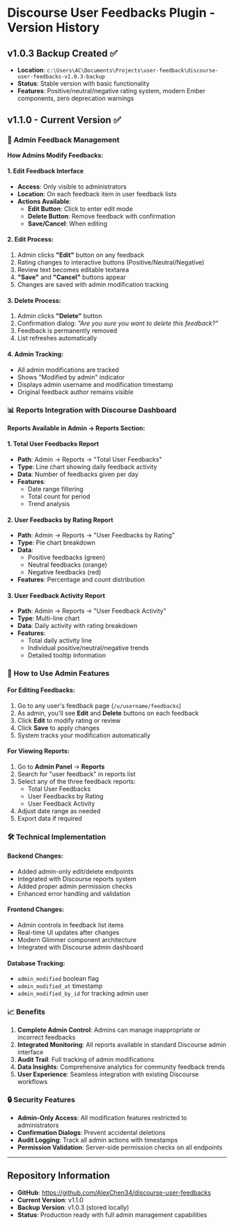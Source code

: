 # Discourse User Feedbacks Plugin - Version History

## v1.0.3 Backup Created ✅
- **Location**: `c:\Users\AC\Documents\Projects\user-feedback\discourse-user-feedbacks-v1.0.3-backup`
- **Status**: Stable version with basic functionality
- **Features**: Positive/neutral/negative rating system, modern Ember components, zero deprecation warnings

## v1.1.0 - Current Version ✅

### 🔧 Admin Feedback Management
**How Admins Modify Feedbacks:**

#### 1. **Edit Feedback Interface**
- **Access**: Only visible to administrators
- **Location**: On each feedback item in user feedback lists
- **Actions Available**:
  - **Edit Button**: Click to enter edit mode
  - **Delete Button**: Remove feedback with confirmation
  - **Save/Cancel**: When editing

#### 2. **Edit Process**:
1. Admin clicks **"Edit"** button on any feedback
2. Rating changes to interactive buttons (Positive/Neutral/Negative)
3. Review text becomes editable textarea
4. **"Save"** and **"Cancel"** buttons appear
5. Changes are saved with admin modification tracking

#### 3. **Delete Process**:
1. Admin clicks **"Delete"** button
2. Confirmation dialog: *"Are you sure you want to delete this feedback?"*
3. Feedback is permanently removed
4. List refreshes automatically

#### 4. **Admin Tracking**:
- All admin modifications are tracked
- Shows "Modified by admin" indicator
- Displays admin username and modification timestamp
- Original feedback author remains visible

### 📊 Reports Integration with Discourse Dashboard

**Reports Available in Admin → Reports Section:**

#### 1. **Total User Feedbacks Report**
- **Path**: Admin → Reports → "Total User Feedbacks"
- **Type**: Line chart showing daily feedback activity
- **Data**: Number of feedbacks given per day
- **Features**: 
  - Date range filtering
  - Total count for period
  - Trend analysis

#### 2. **User Feedbacks by Rating Report**
- **Path**: Admin → Reports → "User Feedbacks by Rating"
- **Type**: Pie chart breakdown
- **Data**: 
  - Positive feedbacks (green)
  - Neutral feedbacks (orange)
  - Negative feedbacks (red)
- **Features**: Percentage and count distribution

#### 3. **User Feedback Activity Report**
- **Path**: Admin → Reports → "User Feedback Activity"
- **Type**: Multi-line chart
- **Data**: Daily activity with rating breakdown
- **Features**: 
  - Total daily activity line
  - Individual positive/neutral/negative trends
  - Detailed tooltip information

### 🎯 How to Use Admin Features

#### **For Editing Feedbacks:**
1. Go to any user's feedback page (`/u/username/feedbacks`)
2. As admin, you'll see **Edit** and **Delete** buttons on each feedback
3. Click **Edit** to modify rating or review
4. Click **Save** to apply changes
5. System tracks your modification automatically

#### **For Viewing Reports:**
1. Go to **Admin Panel** → **Reports**
2. Search for "user feedback" in reports list
3. Select any of the three feedback reports:
   - Total User Feedbacks
   - User Feedbacks by Rating  
   - User Feedback Activity
4. Adjust date range as needed
5. Export data if required

### 🛠 Technical Implementation

#### **Backend Changes:**
- Added admin-only edit/delete endpoints
- Integrated with Discourse reports system
- Added proper admin permission checks
- Enhanced error handling and validation

#### **Frontend Changes:**
- Admin controls in feedback list items
- Real-time UI updates after changes
- Modern Glimmer component architecture
- Integrated with Discourse admin dashboard

#### **Database Tracking:**
- `admin_modified` boolean flag
- `admin_modified_at` timestamp
- `admin_modified_by_id` for tracking admin user

### 📈 Benefits

1. **Complete Admin Control**: Admins can manage inappropriate or incorrect feedbacks
2. **Integrated Monitoring**: All reports available in standard Discourse admin interface
3. **Audit Trail**: Full tracking of admin modifications
4. **Data Insights**: Comprehensive analytics for community feedback trends
5. **User Experience**: Seamless integration with existing Discourse workflows

### 🔒 Security Features

- **Admin-Only Access**: All modification features restricted to administrators
- **Confirmation Dialogs**: Prevent accidental deletions
- **Audit Logging**: Track all admin actions with timestamps
- **Permission Validation**: Server-side permission checks on all endpoints

---

## Repository Information
- **GitHub**: https://github.com/AlexChen34/discourse-user-feedbacks
- **Current Version**: v1.1.0
- **Backup Version**: v1.0.3 (stored locally)
- **Status**: Production ready with full admin management capabilities
